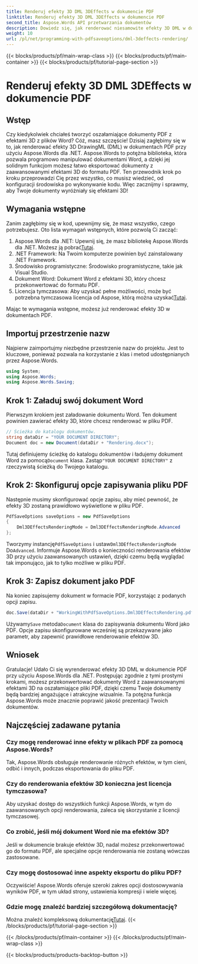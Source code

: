 ```yaml
---
title: Renderuj efekty 3D DML 3DEffects w dokumencie PDF
linktitle: Renderuj efekty 3D DML 3DEffects w dokumencie PDF
second_title: Aspose.Words API przetwarzania dokumentów
description: Dowiedz się, jak renderować niesamowite efekty 3D DML w dokumentach PDF za pomocą Aspose.Words for .NET dzięki temu kompleksowemu przewodnikowi krok po kroku.
weight: 10
url: /pl/net/programming-with-pdfsaveoptions/dml-3deffects-rendering/
---
```


{{< blocks/products/pf/main-wrap-class >}}
{{< blocks/products/pf/main-container >}}
{{< blocks/products/pf/tutorial-page-section >}}

# Renderuj efekty 3D DML 3DEffects w dokumencie PDF

## Wstęp

Czy kiedykolwiek chciałeś tworzyć oszałamiające dokumenty PDF z efektami 3D z plików Word? Cóż, masz szczęście! Dzisiaj zagłębimy się w to, jak renderować efekty 3D DrawingML (DML) w dokumentach PDF przy użyciu Aspose.Words dla .NET. Aspose.Words to potężna biblioteka, która pozwala programowo manipulować dokumentami Word, a dzięki jej solidnym funkcjom możesz łatwo eksportować dokumenty z zaawansowanymi efektami 3D do formatu PDF. Ten przewodnik krok po kroku przeprowadzi Cię przez wszystko, co musisz wiedzieć, od konfiguracji środowiska po wykonywanie kodu. Więc zacznijmy i sprawmy, aby Twoje dokumenty wyróżniały się efektami 3D!

## Wymagania wstępne

Zanim zagłębimy się w kod, upewnijmy się, że masz wszystko, czego potrzebujesz. Oto lista wymagań wstępnych, które pozwolą Ci zacząć:

1.  Aspose.Words dla .NET: Upewnij się, że masz bibliotekę Aspose.Words dla .NET. Możesz ją pobrać[Tutaj](https://releases.aspose.com/words/net/).
2. .NET Framework: Na Twoim komputerze powinien być zainstalowany .NET Framework.
3. Środowisko programistyczne: Środowisko programistyczne, takie jak Visual Studio.
4. Dokument Word: Dokument Word z efektami 3D, który chcesz przekonwertować do formatu PDF.
5.  Licencja tymczasowa: Aby uzyskać pełne możliwości, może być potrzebna tymczasowa licencja od Aspose, którą można uzyskać[Tutaj](https://purchase.aspose.com/temporary-license/).

Mając te wymagania wstępne, możesz już renderować efekty 3D w dokumentach PDF.

## Importuj przestrzenie nazw

Najpierw zaimportujmy niezbędne przestrzenie nazw do projektu. Jest to kluczowe, ponieważ pozwala na korzystanie z klas i metod udostępnianych przez Aspose.Words.

```csharp
using System;
using Aspose.Words;
using Aspose.Words.Saving;
```

## Krok 1: Załaduj swój dokument Word

Pierwszym krokiem jest załadowanie dokumentu Word. Ten dokument powinien zawierać efekty 3D, które chcesz renderować w pliku PDF.

```csharp
// Ścieżka do katalogu dokumentów.
string dataDir = "YOUR DOCUMENT DIRECTORY";
Document doc = new Document(dataDir + "Rendering.docx");
```

 Tutaj definiujemy ścieżkę do katalogu dokumentów i ładujemy dokument Word za pomocą`Document` klasa. Zastąp`"YOUR DOCUMENT DIRECTORY"` z rzeczywistą ścieżką do Twojego katalogu.

## Krok 2: Skonfiguruj opcje zapisywania pliku PDF

Następnie musimy skonfigurować opcje zapisu, aby mieć pewność, że efekty 3D zostaną prawidłowo wyświetlone w pliku PDF.

```csharp
PdfSaveOptions saveOptions = new PdfSaveOptions
{
    Dml3DEffectsRenderingMode = Dml3DEffectsRenderingMode.Advanced
};
```

 Tworzymy instancję`PdfSaveOptions` i ustaw`Dml3DEffectsRenderingMode` Do`Advanced`. Informuje Aspose.Words o konieczności renderowania efektów 3D przy użyciu zaawansowanych ustawień, dzięki czemu będą wyglądać tak imponująco, jak to tylko możliwe w pliku PDF.

## Krok 3: Zapisz dokument jako PDF

Na koniec zapisujemy dokument w formacie PDF, korzystając z podanych opcji zapisu.

```csharp
doc.Save(dataDir + "WorkingWithPdfSaveOptions.Dml3DEffectsRendering.pdf", saveOptions);
```

 Używamy`Save` metoda`Document` klasa do zapisywania dokumentu Word jako PDF. Opcje zapisu skonfigurowane wcześniej są przekazywane jako parametr, aby zapewnić prawidłowe renderowanie efektów 3D.

## Wniosek

Gratulacje! Udało Ci się wyrenderować efekty 3D DML w dokumencie PDF przy użyciu Aspose.Words dla .NET. Postępując zgodnie z tymi prostymi krokami, możesz przekonwertować dokumenty Word z zaawansowanymi efektami 3D na oszałamiające pliki PDF, dzięki czemu Twoje dokumenty będą bardziej angażujące i atrakcyjne wizualnie. Ta potężna funkcja Aspose.Words może znacznie poprawić jakość prezentacji Twoich dokumentów.

## Najczęściej zadawane pytania

### Czy mogę renderować inne efekty w plikach PDF za pomocą Aspose.Words?

Tak, Aspose.Words obsługuje renderowanie różnych efektów, w tym cieni, odbić i innych, podczas eksportowania do pliku PDF.

### Czy do renderowania efektów 3D konieczna jest licencja tymczasowa?

Aby uzyskać dostęp do wszystkich funkcji Aspose.Words, w tym do zaawansowanych opcji renderowania, zaleca się skorzystanie z licencji tymczasowej.

### Co zrobić, jeśli mój dokument Word nie ma efektów 3D?

Jeśli w dokumencie brakuje efektów 3D, nadal możesz przekonwertować go do formatu PDF, ale specjalne opcje renderowania nie zostaną wówczas zastosowane.

### Czy mogę dostosować inne aspekty eksportu do pliku PDF?

Oczywiście! Aspose.Words oferuje szeroki zakres opcji dostosowywania wyników PDF, w tym układ strony, ustawienia kompresji i wiele więcej.

### Gdzie mogę znaleźć bardziej szczegółową dokumentację?

 Można znaleźć kompleksową dokumentację[Tutaj](https://reference.aspose.com/words/net/).
{{< /blocks/products/pf/tutorial-page-section >}}

{{< /blocks/products/pf/main-container >}}
{{< /blocks/products/pf/main-wrap-class >}}

{{< blocks/products/products-backtop-button >}}
